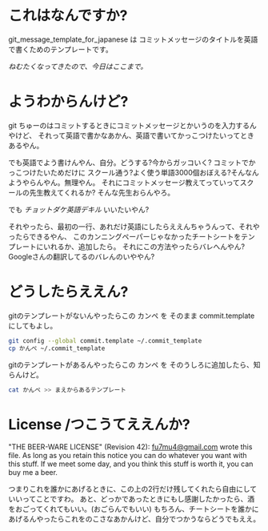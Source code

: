 # これはなんですか?

git_message_template_for_japanese は コミットメッセージのタイトルを英語で書くためのテンプレートです。

*ねむたくなってきたので、今日はここまで。*

# ようわからんけど?

git ちゅーのはコミットするときにコミットメッセージとかいうのを入力するんやけど、
それって英語で書かなあかん、英語で書いてかっこつけたいってときあるやん。

でも英語でよう書けんやん、自分。どうする?今からガッコいく? コミットでかっこつけたいためだけに
スクール通う?よく使う単語3000個おぼえる?そんなんようやらんやん。無理やん。
それにコミットメッセージ教えてっていってスクールの先生教えてくれるか? そんな先生おらんやろ。

でも *チョットダケ英語デキル* いいたいやん?

それやったら、最初の一行、あれだけ英語にしたらええんちゃうんって、それやったらできるやん、
このカンニングペーパーじゃなかったチートシートをテンプレートにいれるか、追加したら。
それにこの方法やったらバレへんやん? Googleさんの翻訳してるのバレんのいややん?

# どうしたらええん?

gitのテンプレートがないんやったらこの カンペ を そのまま commit.templateにしてもよし。

```bash
git config --global commit.template ~/.commit_template
cp かんぺ ~/.commit_template
```
gitのテンプレートがあるんやったらこの カンペ を そのうしろに追加したら、知らんけど。

```bash
cat かんぺ >> まえからあるテンプレート
```

# License /つこうてええんか?

"THE BEER-WARE LICENSE" (Revision 42):
<fu7mu4@gmail.com> wrote this file. As long as you retain this notice you can do whatever you want with this stuff. 
If we meet some day, and you think this stuff is worth it, you can buy me a beer.

つまりこれを誰かにあげるときに、この上の2行だけ残してくれたら自由にしていいってことですわ。
あと、どっかであったときにもし感謝したかったら、酒をおごってくれてもいい。(おごらんでもいい)
もちろん、チートシートを誰かにあげるんやったらこれをのこさなあかんけど、自分でつかうならどうでもええ。
